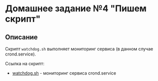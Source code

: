 # Домашнее задание №4 "Пишем скрипт"

## Описание

Скрипт ```watchdog.sh``` выполняет мониторинг сервиса (в данном случае crond.service).

Ссылка на скрипт:

* [watchdog.sh](https://github.com/johnTux/otus_linux/blob/master/task-04/watchdog.sh) - мониторинг сервиса crond.service
